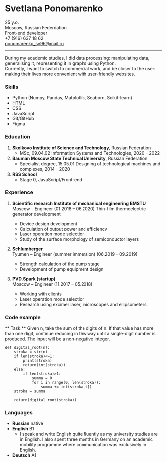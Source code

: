 # Svetlana Ponomarenko
25 y.o. <br>
Moscow, Russian Federdation <br>
Front-end developer <br>
+7 (916) 637 18 62 <br>
ponomarenko_sv96@mail.ru<br>
***
During my academic studies, I did data processing: manipulating data, generalising it, representing it in  graphs using Python.  <br> Currently, I want to switch to commercial work, and be closer to the user: making their lives more convenient with user-friendly websites. 

### Skills
* Python (Numpy, Pandas, Matplotlib, Seaborn, Scikit-learn)
* HTML
* CSS
* JavaScript
* Git/GitHub
* Figma

### Education
1. **Skolkovo Institute of Science and Technology**, Russian Federation
    * MSc, 09.04.02 Information Systems and Technologies, 2020 - 2022
2. **Bauman Moscow State Technical University**, Russian Federation
    * Specialist degree, 15.05.01 Designing of technological machines and complexes, 2014 - 2020
3. **RSS School** 
     * Stage 0, JavaScript/Front-end

### Experience
1. **Scientific research Institute of mechanical engineering BMSTU** <br>
Moscow – Engineer (01.2018 – 06.2020)
Thin-film thermoelectric generator development
    * Device design development
    * Calculation of output power and efficiency
    * Laser operation mode selection
    * Study of the surface morphology of semiconductor layers
2. **Schlumberger** <br>
Tyumen – Engineer (summer immersion) (06.2019 – 09.2019)
    * Strength calculation of the pump stage    
    * Development of pump equipment design

3. **PVD.Spark (startup)** <br>
Moscow – Engineer (11.2017 – 05.2018)
    * Working with clients
    * Laser operation mode selection
    * Research using excimer laser, microscopes and ellipsometers

### Code example
** Task:** Given n, take the sum of the digits of n. If that value has more than one digit, continue reducing in this way until a single-digit number is produced. The input will be a non-negative integer.
```
def digital_root(n):
    stroka = str(n)
    if len(stroka)<=1:
        print(stroka)
        return(int(stroka))
    else:
        if len(stroka)>1:
            summa = 0
            for i in range(0, len(stroka)):
                summa += int(stroka[i])
    stroka = summa

    return(digital_root(stroka)) 
```
### Languages
* **Russian** native
* **English** B1
    * I speak and write English quite fluently as my university studies are in English. I also spent three months in Germany on an academic mobility programme where communication was exclusively in English.
* **Deutsch** A1
